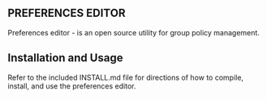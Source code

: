 ## PREFERENCES EDITOR

Preferences editor - is an open source utility for group policy management.

## Installation and Usage

Refer to the included INSTALL.md file for directions of how to compile, install, and
use the preferences editor.

